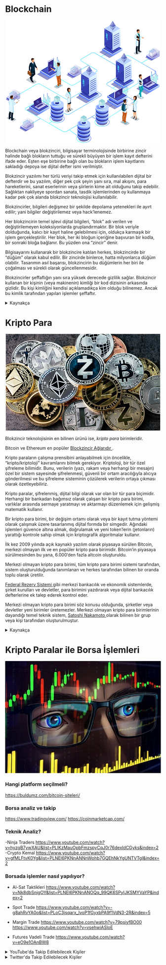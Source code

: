 # Blockchain

<p align="center">
 
<img src="images/blockchain-yapisi.png">

</p>

Blockchain veya blokzinciri, bilgisayar terminolojisinde birbirine zincir halinde bağlı blokların tuttuğu ve sürekli büyüyen bir işlem kayıt defterini ifade eder.
Eşten eşe birbirine bağlı olan bu blokların işlem kayıtlarını sakladığı depoya ise dijital defter ismi verilmiştir.

Blokzincir yazılımı her türlü veriyi takip etmek için kullanılabilen dijital bir defterdir ve bu yazılım, diğer pek çok şeyin yanı sıra, mal akışını, para hareketlerini, sanat eserlerinin veya şiirlerin kime ait olduğunu takip edebilir. Sağlıktan nakliyeye spordan sanata, tasdik işlemlerinden oy kullanmaya kadar pek çok alanda blokzincir teknolojisi kullanılabilir.

Blokzincirler, bilgileri değişmez bir şekilde depolama yetenekleri ile ayırt edilir; yani bilgiler değiştirilemez veya hack’lenemez.

Her blokzincirin temel işlevi dijital bilgileri, “blok” adı verilen ve değiştirilemeyen koleksiyonlarda gruplandırmaktır. Bir blok veriyle dolduğunda, kalıcı bir kayıt haline gelebilmesi için, oldukça karmaşık bir işlem gerçekleştirilir. Her blok, her iki bloğun içeriğine başvuran bir kodla, bir sonraki bloğa bağlanır. Bu yüzden ona “zincir” denir.

Bilgisayarını kullanarak bir blokzincire katılan herkes, blokzincirde bir “düğüm” olarak kabul edilir. Bir zincirde binlerce, hatta milyonlarca düğüm olabilir. Tasarımın asıl başarısı, blokzincirin bu düğümlerin her biri ile çoğalması ve sürekli olarak güncellenmesidir.

Blokzincirler şeffaflığın yanı sıra yüksek derecede gizlilik sağlar. Blokzincir kullanan bir kişinin (veya makinenin) kimliği bir kod dizisinin arkasında gizlidir. Bu kişi kimliğini kendisi açıklamadıkça kim olduğu bilinemez. Ancak bu kimlik tarafından yapılan işlemler şeffaftır.

<details>

<summary> Kaynakça </summary>
* https://www.btcturk.com/bilgi-platformu/blockchain-blokzinciri-teknolojisi-nedir/ 
* https://www.paribu.com/blog/sozluk/blokzincir-nedir/ 

</details>

# Kripto Para

<p align="center">

<img src="images/kripto-para.jpg">

</p>

Blokzincir teknolojisinin en bilinen ürünü ise, _kripto para_ birimleridir. 

Bitcoin ve Ethereum en popüler <a href="https://coinmarketcap.com/" link="green"> Blockzincir Ağlarıdır </a>.   

Kripto paraların çalışma prensibini anlayabilmek için öncelikle, “kripto/kriptoloji” kavramlarını bilmek gerekiyor.
Kriptoloji, bir tür özel şifreleme bilimidir. Bunu, verilerin (yazı, rakam veya herhangi bir mesajın) özel bir sistem sayesinde şifrelenmesi, güvenli bir ortam aracılığıyla alıcıya gönderilmesi ve bu şifreleme sisteminin çözülerek verilerin ortaya çıkması olarak özetleyebiliriz.

Kripto paralar, şifrelenmiş, dijital bilgi olarak var olan bir tür para biçimidir. Herhangi bir bankadan bağımsız olarak çalışan bir kripto para birimi, varlıklar arasında sermaye yaratmayı ve aktarmayı düzenlemek için gelişmiş matematik kullanır.

Bir kripto para birimi, bir değişim ortamı olarak veya bir kayıt tutma yöntemi olarak çalışmak üzere tasarlanmış dijital formda bir simgedir. Ağındaki işlemleri güvence altına almak, doğrulamak ve yeni token’lerin (jetonların) yarattığı kontrole sahip olmak için kriptografik algoritmalar kullanır.

İlk kez 2009 yılında açık kaynaklı yazılım olarak piyasaya sürülen Bitcoin, merkezi olmayan ilk ve en popüler kripto para birimidir. Bitcoin’in piyasaya sürülmesinden bu yana, 6.000’den fazla altcoin oluşturuldu.

Merkezi olmayan kripto para birimi, tüm kripto para birimi sistemi tarafından, sistem oluşturulduğunda tanımlanan ve herkes tarafından bilinen bir oranda toplu olarak üretilir.

<a href="https://tr.wikipedia.org/wiki/Merkez_Bankalar%C4%B1_Sistemi" link="green"> Federal Rezerv Sistemi </a> gibi merkezi bankacılık ve ekonomik sistemlerde, şirket kurulları ve devletler, para birimini yazdırarak veya dijital bankacılık defterlerine ek talep ederek kontrol eder.

Merkezi olmayan kripto para birimi söz konusu olduğunda, şirketler veya devletler yeni birimler üretemezler. Merkezi olmayan kripto para birimlerinin dayandığı temel teknik sistem,
<a href="https://tr.wikipedia.org/wiki/Satoshi_Nakamoto" link="green"> Satoshi Nakamoto </a> olarak bilinen bir grup veya kişi tarafından oluşturulmuştur.

<details>

<summary> Kaynakça </summary>
* https://www.paribu.com/blog/sozluk/kripto-para-nedir/
* 

</details>

# Kripto Paralar ile Borsa İşlemleri

<p align="center">

<img src="images/ticaret-görünümü.jpg">

</p>
 
### Hangi platform seçilmeli?
https://buldumz.com/bitcoin-siteleri/

### Borsa analiz ve takip
https://www.tradingview.com/
https://coinmarketcap.com/

### Teknik Analiz?
-Ninja Traders
https://www.youtube.com/watch?v=hyzgB7ywXAU&list=PLIKzMauOpbFmzspyCqJ0r76dexIdCGyks&index=2
-Crypto Kemal
https://www.youtube.com/watch?v=gfMLFtvK0Yg&list=PLNEl6PKNnANNnWohb7GQEhNkYgUNTVTgl&index=2

### Borsada işlemler nasıl yapılıyor?
* Al-Sat Taktikleri
https://www.youtube.com/watch?v=Nk8dbSnigOY&list=PLNEl6PKNnANOQq_99QK6SPyIJKSMYVaYP&index=2

* Spot Trade
https://www.youtube.com/watch?v=-g8ahRvYA0o&list=PLoC3jsqarx_lvoP1fGyxbPA9f1VdN3-2R&index=5

* Margin Trade 
https://www.youtube.com/watch?v=79psiyfBO00 
https://www.youtube.com/watch?v=vsehwiASloE

* Futures Vadeli Trade
https://www.youtube.com/watch?v=eO9e1OAnBW8
 
<details>

<summary> YouTube'da Takip Edilebilecek Kişiler </summary>
* https://www.youtube.com/c/CryptoKemal/
* https://www.youtube.com/c/NinjaTraders/
* https://www.youtube.com/c/KriptoS%C3%B6zl%C3%BCk/
* https://www.youtube.com/c/KriptoFati/

</details>
 
<details>

<summary> Twitter'da Takip Edilebilecek Kişiler </summary>
* https://twitter.com/professortrk 
* https://twitter.com/erhanunall 
* https://twitter.com/proftrader12 
* https://twitter.com/cryptotrader060 
* https://twitter.com/cryptoerge 

</details>
 
